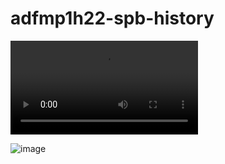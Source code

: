 # adfmp1h22-spb-history

![mp4](https://github.com/OSLL/adfmp1h22-spb-history/blob/main/project_start.mp4)

![image](https://cloud.githubusercontent.com/assets/9053854/24495974/fbf2e0cc-1547-11e7-846c-25b5fac7f6b1.png)
